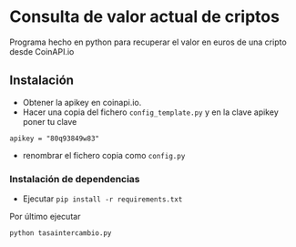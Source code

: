 # Consulta de valor actual de criptos

Programa hecho en python para recuperar el valor en euros de una cripto desde CoinAPI.io

## Instalación

- Obtener la apikey en coinapi.io.
- Hacer una copia del fichero `config_template.py` y en la clave apikey poner tu clave
```
apikey = "80q93849w83"
```
- renombrar el fichero copia como `config.py`

### Instalación de dependencias

- Ejecutar `pip install -r requirements.txt`

Por último ejecutar
```
python tasaintercambio.py